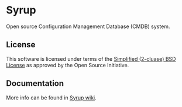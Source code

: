 Syrup
=====

Open source Configuration Management Database (CMDB) system.

License
-------

This software is licensed under terms of the [Simplified (2-cluase) BSD License](http://opensource.org/licenses/BSD-2-Clause) as approved by the Open Source Initiative.


Documentation
-------------

More info can be found in [Syrup wiki](https://github.com/beli-sk/syrup/wiki).
